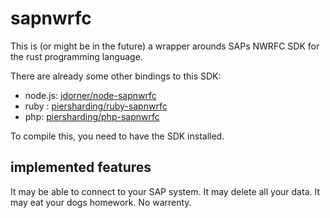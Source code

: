 # sapnwrfc

This is (or might be in the future) a wrapper arounds SAPs NWRFC SDK for the rust programming language. 

There are already some other bindings to this SDK: 
 - node.js: [jdorner/node-sapnwrfc](https://github.com/jdorner/node-sapnwrfc)
 - ruby : [piersharding/ruby-sapnwrfc](https://github.com/piersharding/ruby-sapnwrfc)
 - php: [piersharding/php-sapnwrfc](https://github.com/piersharding/php-sapnwrfc)
 
 To compile this, you need to have the SDK installed.
 
 ## implemented features
 
It may be able to connect to your SAP system. It may delete all your data. It may eat your dogs homework. No warrenty.  